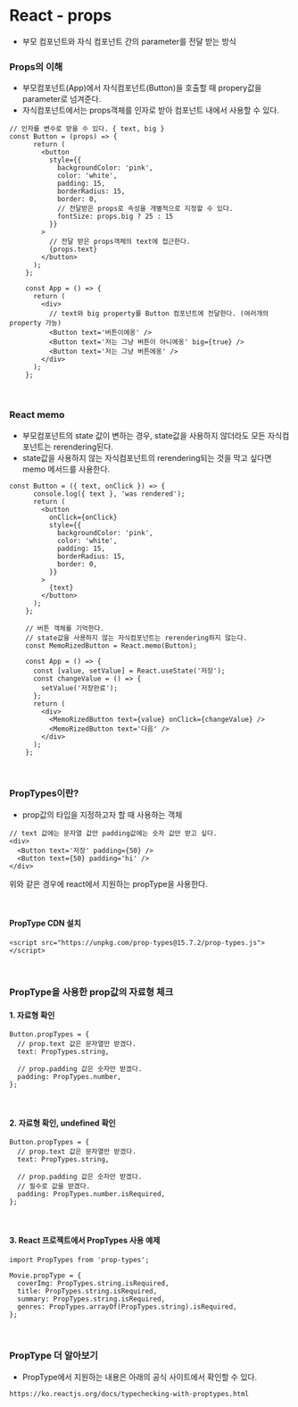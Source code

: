 # React - props

- 부모 컴포넌트와 자식 컴포넌트 간의 parameter를 전달 받는 방식
  <br>

### Props의 이해

- 부모컴포넌트(App)에서 자식컴포넌트(Button)을 호출할 때 propery값을 parameter로 넘겨준다.
- 자식컴포넌트에서는 props객체를 인자로 받아 컴포넌트 내에서 사용할 수 있다.

```
// 인자를 변수로 받을 수 있다. { text, big }
const Button = (props) => {
      return (
        <button
          style={{
            backgroundColor: 'pink',
            color: 'white',
            padding: 15,
            borderRadius: 15,
            border: 0,
            // 전달받은 props로 속성을 개별적으로 지정할 수 있다.
            fontSize: props.big ? 25 : 15
          }}
        >
          // 전달 받은 props객체의 text에 접근한다.
          {props.text}
        </button>
      );
    };

    const App = () => {
      return (
        <div>
          // text와 big property를 Button 컴포넌트에 전달한다. (여러개의 property 가능)
          <Button text='버튼이에옹' />
          <Button text='저는 그냥 버튼이 아니에옹' big={true} />
          <Button text='저는 그냥 버튼에옹' />
        </div>
      );
    };
```

<br>

### React memo

- 부모컴포넌트의 state 값이 변하는 경우, state값을 사용하지 않더라도 모든 자식컴포넌트는 rerendering된다.
- state값을 사용하지 않는 자식컴포넌트의 rerendering되는 것을 막고 싶다면 memo 메서드를 사용한다.

```
const Button = ({ text, onClick }) => {
      console.log({ text }, 'was rendered');
      return (
        <button
          onClick={onClick}
          style={{
            backgroundColor: 'pink',
            color: 'white',
            padding: 15,
            borderRadius: 15,
            border: 0,
          }}
        >
          {text}
        </button>
      );
    };

    // 버튼 객체를 기억한다.
    // state값을 사용하지 않는 자식컴포넌트는 rerendering하지 않는다.
    const MemoRizedButton = React.memo(Button);

    const App = () => {
      const [value, setValue] = React.useState('저장');
      const changeValue = () => {
        setValue('저장완료');
      };
      return (
        <div>
          <MemoRizedButton text={value} onClick={changeValue} />
          <MemoRizedButton text='다음' />
        </div>
      );
    };
```

<br>

### PropTypes이란?

- prop값의 타입을 지정하고자 할 때 사용하는 객체

```
// text 값에는 문자열 값만 padding값에는 숫자 값만 받고 싶다.
<div>
  <Button text='저장' padding={50} />
  <Button text={50} padding='hi' />
</div>
```

위와 같은 경우에 react에서 지원하는 propType을 사용한다.

<br>

#### PropType CDN 설치

```
<script src="https://unpkg.com/prop-types@15.7.2/prop-types.js"></script>
```

<br>

### PropType을 사용한 prop값의 자료형 체크

#### 1. 자료형 확인

```
Button.propTypes = {
  // prop.text 값은 문자열만 받겠다.
  text: PropTypes.string,

  // prop.padding 값은 숫자만 받겠다.
  padding: PropTypes.number,
};
```

<br>

#### 2. 자료형 확인, undefined 확인

```
Button.propTypes = {
  // prop.text 값은 문자열만 받겠다.
  text: PropTypes.string,

  // prop.padding 값은 숫자만 받겠다.
  // 필수로 값을 받겠다.
  padding: PropTypes.number.isRequired,
};
```

<br>

#### 3. React 프로젝트에서 PropTypes 사용 예제

```
import PropTypes from 'prop-types';

Movie.propType = {
  coverImg: PropTypes.string.isRequired,
  title: PropTypes.string.isRequired,
  summary: PropTypes.string.isRequired,
  genres: PropTypes.arrayOf(PropTypes.string).isRequired,
};
```

<br>

### PropType 더 알아보기

- PropType에서 지원하는 내용은 아래의 공식 사이트에서 확인할 수 있다.

```
https://ko.reactjs.org/docs/typechecking-with-proptypes.html
```
